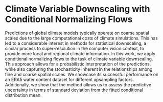 # Climate Variable Downscaling with Conditional Normalizing Flows

Predictions of global climate models typically operate on coarse spatial scales due to the large computational costs of climate simulations. This has led to a considerable interest in methods for statistical downscaling, a similar process to super-resolution in the computer vision context, to provide more local and regional climate information. In this work, we apply conditional normalizing flows to the task of climate variable downscaling. This approach allows for a probabilistic interpretation of the predictions, while also capturing the stochasticity inherent in the relationships among fine and coarse spatial scales. We showcase its successful performance on an ERA5 water content dataset for different upsampling factors. Additionally, we show that the method allows us to assess the predictive uncertainty in terms of standard deviation from the fitted conditional distribution mean.
